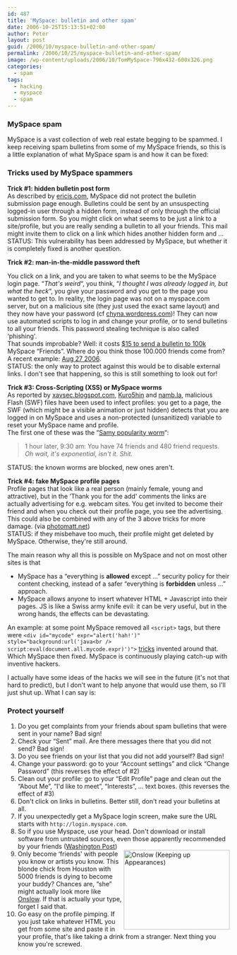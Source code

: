```yaml
---
id: 487
title: 'MySpace: bulletin and other spam'
date: 2006-10-25T15:13:51+02:00
author: Peter
layout: post
guid: /2006/10/myspace-bulletin-and-other-spam/
permalink: /2006/10/25/myspace-bulletin-and-other-spam/
image: /wp-content/uploads/2006/10/TomMySpace-796x432-600x326.png
categories:
  - spam
tags:
  - hacking
  - myspace
  - spam
---
```

### MySpace spam

MySpace is a vast collection of web real estate begging to be spammed. I keep receiving spam bulletins from some of my MySpace friends, so this is a little explanation of what MySpace spam is and how it can be fixed:

### Tricks used by MySpace spammers

**Trick #1: hidden bulletin post form**  
As described by [ericis.com](http://www.ericis.com/posts/default.aspx?id=189), MySpace did not protect the bulletin submission page enough. Bulletins could be sent by an unsuspecting logged-in user through a hidden form, instead of only through the official submission form. So you might click on what seems to be just a link to a site/profile, but you are really sending a bulletin to all your friends. This mail might invite them to click on a link which hides another hidden form and &#8230;  
STATUS: This vulnerability has been addressed by MySpace, but whether it is completely fixed is another question.

**Trick #2: man-in-the-middle password theft**

You click on a link, and you are taken to what seems to be the MySpace login page. &#8220;_That's weird_&#8220;, you think, &#8220;_I thought I was already logged in, but what the heck_&#8220;, you give your password and you get to the page you wanted to get to. In reality, the login page was not on a myspace.com server, but on a malicious site (they just used the exact same layout) and they now have your password (cf [chyna.wordpress.com](http://chyna.wordpress.com/2006/08/04/why-phish-myspace/))! They can now use automated scripts to log in and change your profile, or to send bulletins to all your friends. This password stealing technique is also called &#8216;phishing'.  
That sounds improbable? Well: it costs [$15 to send a bulletin to 100k](http://forums.digitalpoint.com/showthread.php?t=144917) MySpace &#8220;Friends&#8221;. Where do you think those 100.000 friends come from?  
A recent example: [Aug 27 2006](http://www.securityfocus.com/archive/1/444561/30/0/threaded).  
STATUS: the only way to protect against this would be to disable external links. I don't see that happening, so this is still something to look out for!

**Trick #3: Cross-Scripting (XSS) or MySpace worms**  
As reported by [xavsec.blogspot.com](http://xavsec.blogspot.com/2005/12/new-myspace-xss-worm-circulating.html), [Kuro5hin](http://www.kuro5hin.org/story/2005/7/16/72023/9428) and [namb.la](http://namb.la/popular/tech.html), malicious Flash (SWF) files have been used to infect profiles: you get to a page, the SWF (which might be a visible animation or just hidden) detects that you are logged in on MySpace and uses a non-protected (unsanitized) variable to reset your MySpace name and profile.  
The first one of these was the &#8220;[Samy popularity worm](http://blog.outer-court.com/archive/2005-10-13-n73.html)&#8220;:

> 1 hour later, 9:30 am: You have 74 friends and 480 friend requests.  
> _Oh wait, it's exponential, isn't it. Shit._

STATUS: the known worms are blocked, new ones aren't.

**Trick #4: fake MySpace profile pages**  
Profile pages that look like a real person (mainly female, young and attractive), but in the &#8216;Thank you for the add' comments the links are actually advertising for e.g. webcam sites. You get invited to become their friend and when you check out their profile page, you see the advertising. This could also be combined with any of the 3 above tricks for more damage. (via [photomatt.net](http://photomatt.net/2006/09/07/myspace-spam/))  
STATUS: if they misbehave too much, their profile might get deleted by MySpace. Otherwise, they're still around.

The main reason why all this is possible on MySpace and not on most other sites is that

  * MySpace has a &#8220;everything is **allowed** except &#8230;&#8221; security policy for their content checking, instead of a safer &#8220;everything is **forbidden** unless &#8230;&#8221; approach.
  * MySpace allows anyone to insert whatever HTML + Javascript into their pages. JS is like a Swiss army knife evil: it can be very useful, but in the wrong hands, the effects can be devastating.

An example: at some point MySpace removed all `<script>` tags, but there were `<div id="mycode" expr="alert('hah!')" style="background:url('java<br />
script:eval(document.all.mycode.expr)')">` [tricks](http://namb.la/popular/tech.html) invented around that. Which MySpace then fixed. MySpace is continuously playing catch-up with inventive hackers.

I actually have some ideas of the hacks we will see in the future (it's not that hard to predict), but I don't want to help anyone that would use them, so I'll just shut up. What I can say is:

### Protect yourself

  1. Do you get complaints from your friends about spam bulletins that were sent in your name? Bad sign!
  2. Check your &#8220;Sent&#8221; mail. Are there messages there that you did not send? Bad sign!
  3. Do you see friends on your list that you did not add yourself? Bad sign!
  4. Change your password: go to your &#8220;Account settings&#8221; and click &#8220;Change Password&#8221; (this reverses the effect of #2)
  5. Clean out your profile: go to your &#8220;Edit Profile&#8221; page and clean out the &#8220;About Me&#8221;, &#8220;I'd like to meet&#8221;, &#8220;Interests&#8221;, &#8230; text boxes. (this reverses the effect of #3)
  6. Don't click on links in bulletins. Better still, don't read your bulletins at all.
  7. If you unexpectedly get a MySpace login screen, make sure the URL starts with `http://login.myspace.com`.
  8. So if you use Myspace, use your head. Don't download or install software from untrusted sources, even those apparently recommended by your friends ([Washington Post](http://blog.washingtonpost.com/securityfix/2006/05/when_spyware_performs_as_adver.html))
  9. [<img  style="float: right;" src="http://static.flickr.com/94/279062127_89fc490ffb_m.jpg" alt="Onslow (Keeping up Appearances)" width="240" height="180" />](http://www.flickr.com/photos/pforret/279062127/ "Photo Sharing")Only become &#8216;friends' with people you know or artists you know. This blonde chick from Houston with 5000 friends is dying to become your buddy? Chances are, &#8220;she&#8221; might actually look more like [Onslow](http://en.wikipedia.org/wiki/Onslow_(Keeping_Up_Appearances)). If that is actually your type, forget I said that.
 10. Go easy on the profile pimping. If you just take whatever HTML you get from some site and paste it in your profile, that's like taking a drink from a stranger. Next thing you know you're screwed.